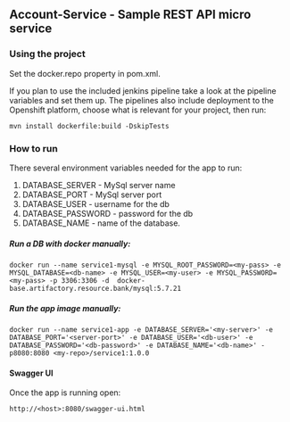 ## Account-Service - Sample REST API micro service

### Using the project
Set the docker.repo property in pom.xml.

If you plan to use the included jenkins pipeline take a look at the pipeline
variables and set them up. The pipelines also include deployment to the Openshift platform, 
choose what is relevant for your project, then run:

```
mvn install dockerfile:build -DskipTests
```

### How to run
There several environment variables needed for the app to run:
1. DATABASE_SERVER - MySql server name
1. DATABASE_PORT - MySql server port
1. DATABASE_USER - username for the db
1. DATABASE_PASSWORD - password for the db
1. DATABASE_NAME - name of the database.

##### Run a DB with docker manually:
```
docker run --name service1-mysql -e MYSQL_ROOT_PASSWORD=<my-pass> -e MYSQL_DATABASE=<db-name> -e MYSQL_USER=<my-user> -e MYSQL_PASSWORD=<my-pass> -p 3306:3306 -d  docker-base.artifactory.resource.bank/mysql:5.7.21
```

##### Run the app image manually:
```
docker run --name service1-app -e DATABASE_SERVER='<my-server>' -e DATABASE_PORT='<server-port>' -e DATABASE_USER='<db-user>' -e DATABASE_PASSWORD='<db-password>' -e DATABASE_NAME='<db-name>' -p8080:8080 <my-repo>/service1:1.0.0
```

#### Swagger UI
Once the app is running open: 
```
http://<host>:8080/swagger-ui.html
```